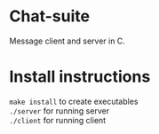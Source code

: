 # Chat-suite
Message client and server in C.

# Install instructions
```make install``` to create executables<br/>
```./server``` for running server<br/>
```./client``` for running client<br/>

